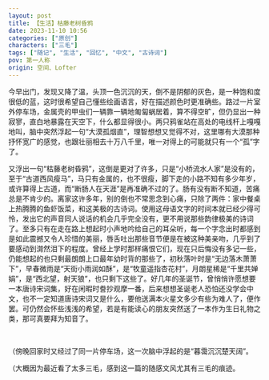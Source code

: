 ```yaml
---
layout: post
title: 【生活】枯藤老树昏鸦
date: 2023-11-10 10:56
categories: ["原创"]
characters: ["三毛"]
tags: ["随记", "生活", "回忆", "中文", "古诗词"]
pov: 第一人称
origin: 空间、Lofter
---
```


今早出门，发现又降了温，头顶一色沉沉的天，倒不是阴郁的灰色，是一种饱和度很低的蓝，这时很希望自己懂些绘画语言，好在描述颜色时更准确些。路过一片室外停车场，金属壳的甲虫们一辆靠一辆地匍匐蜗居着，算不得空旷，但仍显出一种寂寥，直白地暴露在天空下，什么都显得很小。两只鸦雀站在高处的电线杆上嘎嘎地叫，脑中突然浮起一句“大漠孤烟直”，理智想想又觉得不对，这里哪有大漠那种抒怀宽广的感觉，也跟壮丽相去十万八千里，唯一对得上的可能就只有一个“孤”字了。

又浮出一句“枯藤老树昏鸦”，这倒是更对了许多，只是“小桥流水人家”是没有的，至于“古道西风瘦马”，马只有金属的，也不很瘦，脚下走的小路不知有多少年岁，或许算得上古道，而“断肠人在天涯”是再准确不过的了。肠有没有断不知道，苦痛总是不肯少的。离家这许多年，别的倒也不常思念到心痛，只除了两件：家中餐桌上热腾腾的鱼虾饭菜，和这美极的古诗词。使用这母语文字的时间本就已经少得可怜，发出它的声音同人说话的机会几乎完全没有，更不用说那些韵律极美的诗词了。至多只有在走在路上想起时小声地吟给自己的耳朵听，每一个字念出时都感到是如此震撼又令人珍惜的美丽，唇舌吐出那些音节便是在被这种美亲吻，几乎到了要感动到潸然泪下的程度。曾经上学时那样痛恨它们，现在只后悔没有多记一些，仍能想起的也只剩最朗朗上口最年幼时背的那些了，初秋落叶时是“无边落木萧萧下”，早春微雨是“天街小雨润如酥”，是“牧童遥指杏花村”，月朗星稀是“千里共婵娟”，是“西北望，射天狼”，也只剩下这些了。好几年的圣诞节，曾悄悄许愿想要一本唐诗宋词集，好在闲暇时誊抄观摩一番，后来想想圣诞老人恐怕还没学会中文，也不一定知道唐诗宋词又是什么，要他送满本火星文多少有些为难人了，便作罢。可仍然会怀些浅浅的希望，若是有能读心的朋友突然送了一本作为生日礼物之类，那可真要拜为知音了。

<br>

（傍晚回家时又经过了同一片停车场，这一次脑中浮起的是“暮霭沉沉楚天阔”。

（大概因为最近看了太多三毛，感到这一篇的随感文风尤其有三毛的痕迹。
